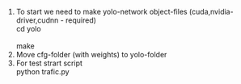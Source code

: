 1) To start we need to make yolo-network object-files (cuda,nvidia-driver,cudnn - required)
<br />cd yolo <br />
<br />make <br />
2) Move cfg-folder (with weights) to yolo-folder
3) For test strart script 
<br />python trafic.py <br />
